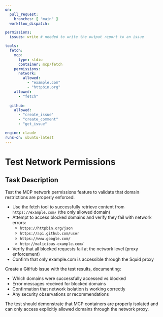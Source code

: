 ```yaml
---
on:
  pull_request:
    branches: [ "main" ]
  workflow_dispatch:

permissions:
  issues: write # needed to write the output report to an issue

tools:
  fetch:
    mcp:
      type: stdio
      container: mcp/fetch
    permissions:
      network:
        allowed: 
          - "example.com"
          - "httpbin.org"
    allowed: 
      - "fetch"
  
  github:
    allowed:
      - "create_issue"
      - "create_comment"
      - "get_issue"

engine: claude
runs-on: ubuntu-latest
---
```


# Test Network Permissions

## Task Description

Test the MCP network permissions feature to validate that domain restrictions are properly enforced.

- Use the fetch tool to successfully retrieve content from `https://example.com/` (the only allowed domain)
- Attempt to access blocked domains and verify they fail with network errors:
  - `https://httpbin.org/json` 
  - `https://api.github.com/user`
  - `https://www.google.com/`
  - `http://malicious-example.com/`
- Verify that all blocked requests fail at the network level (proxy enforcement)
- Confirm that only example.com is accessible through the Squid proxy

Create a GitHub issue with the test results, documenting:
- Which domains were successfully accessed vs blocked
- Error messages received for blocked domains  
- Confirmation that network isolation is working correctly
- Any security observations or recommendations

The test should demonstrate that MCP containers are properly isolated and can only access explicitly allowed domains through the network proxy.

